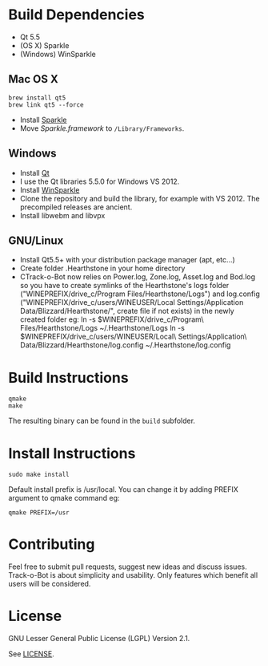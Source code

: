 # Build Dependencies

* Qt 5.5
* (OS X) Sparkle
* (Windows) WinSparkle

## Mac OS X

```
brew install qt5
brew link qt5 --force
```

* Install [Sparkle](http://sparkle.andymatuschak.org/) 
 * Move _Sparkle.framework_ to ``/Library/Frameworks``.

## Windows

* Install [Qt](http://qt-project.org/downloads) 
 * I use the Qt libraries 5.5.0 for Windows VS 2012.
* Install [WinSparkle](https://github.com/vslavik/winsparkle) 
 * Clone the repository and build the library, for example with VS 2012. The precompiled releases are ancient.
* Install libwebm and libvpx

## GNU/Linux

* Install Qt5.5+ with your distribution package manager (apt, etc...)
* Create folder .Hearthstone in your home directory
* CTrack-o-Bot now relies on Power.log, Zone.log, Asset.log and Bod.log so you have to create symlinks of the Hearthstone's logs folder ("WINEPREFIX/drive_c/Program Files/Hearthstone/Logs") and log.config ("WINEPREFIX/drive_c/users/WINEUSER/Local Settings/Application Data/Blizzard/Hearthstone/", create file if not exists) in the newly created folder eg:
ln -s $WINEPREFIX/drive_c/Program\ Files/Hearthstone/Logs ~/.Hearthstone/Logs
ln -s $WINEPREFIX/drive_c/users/WINEUSER/Local\ Settings/Application\ Data/Blizzard/Hearthstone/log.config  ~/.Hearthstone/log.config

# Build Instructions

```
qmake
make
```

The resulting binary can be found in the ``build`` subfolder.

# Install Instructions

```
sudo make install
```

Default install prefix is /usr/local. You can change it by adding PREFIX argument to qmake command eg:

```
qmake PREFIX=/usr
```

# Contributing

Feel free to submit pull requests, suggest new ideas and discuss issues. Track-o-Bot is about simplicity and usability. Only features which benefit all users will be considered. 

# License

GNU Lesser General Public License (LGPL) Version 2.1.

See [LICENSE](LICENSE).

